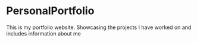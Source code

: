 # PersonalPortfolio
This is my portfolio website. Showcasing the projects I have worked on and includes information about me 
